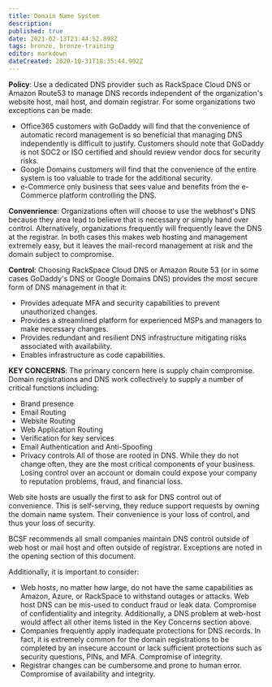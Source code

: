 ```yaml
---
title: Domain Name System
description: 
published: true
date: 2021-02-13T23:44:52.898Z
tags: bronze, bronze-training
editor: markdown
dateCreated: 2020-10-31T18:35:44.902Z
---
```


**Policy**: Use a dedicated DNS provider such as RackSpace Cloud DNS or Amazon Route53 to manage DNS records independent of the organization's website host, mail host, and domain registrar.   For some organizations two exceptions can be made:
- Office365 customers with GoDaddy will find that the convenience of automatic record management is so beneficial that managing DNS independently is difficult to justify.   Customers should note that GoDaddy is not SOC2 or ISO certified and should review vendor docs for security risks.
- Google Domains customers  will find that the convenience of the entire system is too valuable to trade for the additional security. 
- e-Commerce only business that sees value and benefits from the e-Commerce platform controlling the DNS. 

**Convenrience**:
Organizations often will choose to use the webhost's DNS because they area lead to believe that is necessary or simply hand over control.   Alternatively, organizations frequently will frequently leave the DNS at the registrar.  In both cases this makes web hosting and management extremely easy, but it leaves the mail-record management at risk and the domain subject to compromise.  

**Control**:
Choosing RackSpace Cloud DNS or Amazon Route 53  (or in some cases GoDaddy's DNS or Google Domains DNS) provides the most secure form of  DNS management in that it: 
- Provides adequate MFA and security capabilities to prevent unauthorized changes.  
- Provides a streamlined platform for experienced MSPs and managers to make necessary changes.
- Provides redundant and resilient DNS infrastructure mitigating risks associated with availability.  
- Enables infrastructure as code capabilities. 

**KEY CONCERNS**:
The primary concern here is supply chain compromise.  Domain registrations and DNS work collectively to supply a number of critical functions including:
- Brand presence
- Email Routing
- Website Routing
- Web Application Routing
- Verification for key services
- Email Authentication and Anti-Spoofing
- Privacy controls
All of those are rooted in DNS. While they do not change often, they are the most critical components of your business.  Losing control over an account or domain could expose your company to reputation problems, fraud, and financial loss.  

Web site hosts are usually the first to ask for DNS control out of convenience.  This is self-serving, they reduce support requests by owning the domain name system.  Their convenience is your loss of control, and thus your loss of security.   

BCSF recommends all small companies maintain DNS control outside of web host or mail host and often outside of registrar.  Exceptions are noted in the opening section of this document. 

Additionally, it is important to consider:
- Web hosts, no matter how large, do not have the same capabilities as Amazon, Azure, or RackSpace to withstand outages or attacks.  Web host DNS can be mis-used to conduct fraud or leak data.  Compromise of confidentiality and integrity.  Additionally, a DNS problem at web-host would affect all other items listed in the Key Concerns section above.  
- Companies frequently apply inadequate protections for DNS records.   In fact, it is extremely common for the domain registrations to be completed by an insecure account or lack sufficient protections such as security questions, PINs, and MFA.   Compromise of integrity. 
- Registrar changes can be cumbersome and prone to human error.  Compromise of availability and integrity. 


